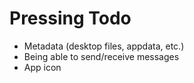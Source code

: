 # Pressing Todo

- Metadata (desktop files, appdata, etc.)
- Being able to send/receive messages
- App icon

